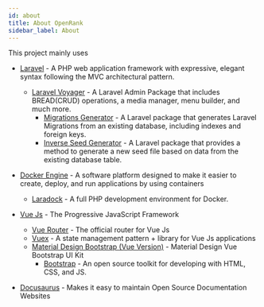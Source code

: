 ```yaml
---
id: about
title: About OpenRank
sidebar_label: About
---
```


This project mainly uses
- [Laravel](https://laravel.com/) - A PHP web application framework with expressive, elegant syntax following the MVC architectural pattern.
    - [Laravel Voyager](https://laravelvoyager.com/) - A Laravel Admin Package that includes BREAD(CRUD) operations, a media manager, menu builder, and much more.
        - [Migrations Generator](https://github.com/Xethron/migrations-generator) - A Laravel package that generates Laravel Migrations from an existing database, including indexes and foreign keys.
        - [Inverse Seed Generator](https://github.com/orangehill/iseed) - A Laravel package that provides a method to generate a new seed file based on data from the existing database table.     

- [Docker Engine](https://www.docker.com/products/docker-engine) - A software platform designed to make it easier to create, deploy, and run applications by using containers
    - [Laradock](https://laradock.io/) - A full PHP development environment for Docker.

- [Vue Js](https://vuejs.org/) - The Progressive JavaScript Framework
    - [Vue Router](https://router.vuejs.org/) - The official router for Vue Js
    - [Vuex](https://vuex.vuejs.org/) - A state management pattern + library for Vue Js applications
    - [Material Design Bootstrap (Vue Version)](https://mdbootstrap.com/docs/vue/) - Material Design Vue Bootstrap UI Kit
        - [Bootstrap](https://getbootstrap.com/docs/4.0/getting-started/introduction/) - An open source toolkit for developing with HTML, CSS, and JS.

- [Docusaurus](https://docusaurus.io/) - Makes it easy to maintain Open Source Documentation Websites
